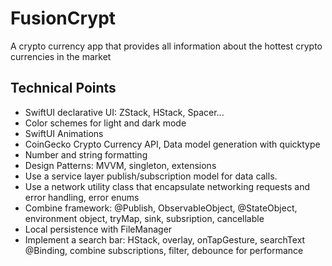 # FusionCrypt

A crypto currency app that provides all information about the hottest crypto currencies in the market

## Technical Points

- SwiftUI declarative UI: ZStack, HStack, Spacer...
- Color schemes for light and dark mode
- SwiftUI Animations
- CoinGecko Crypto Currency API, Data model generation with quicktype
- Number and string formatting
- Design Patterns: MVVM, singleton, extensions
- Use a service layer publish/subscription model for data calls.
- Use a network utility class that encapsulate networking requests and error handling, error enums
- Combine framework: @Publish, ObservableObject, @StateObject, environment object, tryMap, sink, subsription, cancellable
- Local persistence with FileManager
- Implement a search bar: HStack, overlay, onTapGesture, searchText @Binding, combine subscriptions, filter, debounce for performance
